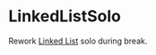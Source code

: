 # LinkedListSolo

Rework [Linked List](http://frontend.turing.io/projects/linked-list.html) solo during break.
